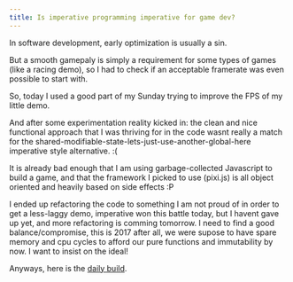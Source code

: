 ```yaml
---
title: Is imperative programming imperative for game dev? 
---
```


In software development, early optimization is usually a sin.

But a smooth gamepaly is simply a requirement for some types of
games (like a racing demo), so I had to check if an acceptable
framerate was even possible to start with.

So, today I used a good part of my Sunday trying to improve the FPS of
my little demo.

And after some experimentation reality kicked in:
the clean and nice functional approach that I was thriving for in the code
wasnt really a match for the shared-modifiable-state-lets-just-use-another-global-here
imperative style alternative. :(

It is already bad enough that I am using garbage-collected Javascript to
build a game, and that the framework I picked to use (pixi.js) is all 
object oriented and heavily based on side effects :P

I ended up refactoring the code to something I am not proud of in order
to get a less-laggy demo, imperative won this battle today, but I havent 
gave up yet, and more refactoring is comming tomorrow. I need to
find a good balance/compromise, this is 2017 after all, we were
supose to have spare memory and cpu cycles to afford our pure functions
and immutability by now. I want to insist on the ideal!

Anyways, here is the [daily build](https://github.com/20kbudget/road/releases/tag/v0.5.0).
